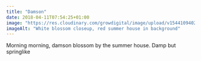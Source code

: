 ```yaml
---
title: "Damson"
date: 2018-04-11T07:54:25+01:00
image: "https://res.cloudinary.com/growdigital/image/upload/v1544109402/damson-blossom-41382003011.jpg"
imageAlt: "White blossom closeup, red summer house in background"
---
```


Morning morning, damson blossom by the summer house. Damp but springlike
